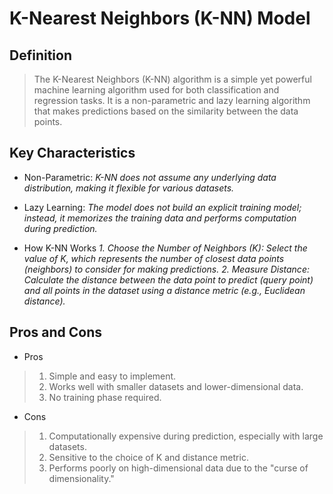 # K-Nearest Neighbors (K-NN) Model

## Definition
> The K-Nearest Neighbors (K-NN) algorithm is a simple yet powerful machine learning algorithm used for both classification and regression tasks. It is a non-parametric and lazy learning algorithm that makes predictions based on the similarity between the data points.

## Key Characteristics
+ Non-Parametric:
_K-NN does not assume any underlying data distribution, making it flexible for various datasets._

+ Lazy Learning:
_The model does not build an explicit training model; instead, it memorizes the training data and performs computation during prediction._

+ How K-NN Works
_1. Choose the Number of Neighbors (K): Select the value of K, which represents the number of closest data points (neighbors) to consider for making predictions._
_2. Measure Distance: Calculate the distance between the data point to predict (query point) and all points in the dataset using a distance metric (e.g., Euclidean distance)._

## Pros and Cons
+ Pros
> 1. Simple and easy to implement.
> 2. Works well with smaller datasets and lower-dimensional data.
> 3. No training phase required.

+ Cons
> 1. Computationally expensive during prediction, especially with large datasets.
> 2. Sensitive to the choice of K and distance metric.
> 3. Performs poorly on high-dimensional data due to the "curse of dimensionality."

